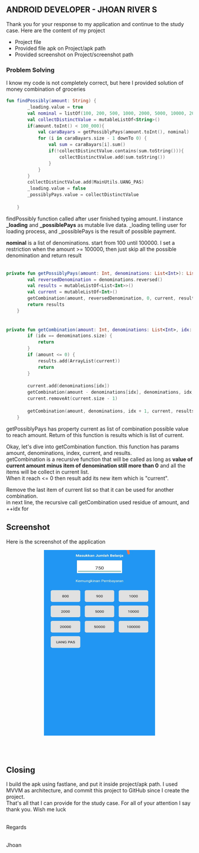 ## ANDROID DEVELOPER -  JHOAN RIVER S

Thank you for your response to my application and continue to the study case. 
Here are the content of my project

- Project file 
- Provided file apk on Project/apk path
- Provided screenshot on Project/screenshot path


### Problem Solving
I know my code is not completely correct, but here I provided solution of money combination of groceries

```kotlin
fun findPossibly(amount: String) {
        _loading.value = true
        val nominal = listOf(100, 200, 500, 1000, 2000, 5000, 10000, 20_000, 50_000, 100_000)
        val collectDistinctValue = mutableListOf<String>()
        if(amount.toInt() < 100_000){
            val caraBayars = getPossiblyPays(amount.toInt(), nominal)
            for (i in caraBayars.size - 1 downTo 0) {
                val sum = caraBayars[i].sum()
                if(!collectDistinctValue.contains(sum.toString())){
                    collectDistinctValue.add(sum.toString())
                }
            }
        }
        collectDistinctValue.add(MainUtils.UANG_PAS)
        _loading.value = false
        _possiblyPays.value = collectDistinctValue

    }
```

findPossibly function called after user finished typing amount.
I instance **_loading** and **_possiblePays** as mutable live data.
_loading telling user for loading process, and _possiblePays is the result of possible payment.

**nominal** is a list of denominations. start from 100 until 100000. I set a restriction when the amount >= 100000, then just skip all the possible denomination and return result


```kotlin

private fun getPossiblyPays(amount: Int, denominations: List<Int>): List<List<Int>> {
        val reversedDenomination = denominations.reversed()
        val results = mutableListOf<List<Int>>()
        val current = mutableListOf<Int>()
        getCombination(amount, reversedDenomination, 0, current, results)
        return results
    }


private fun getCombination(amount: Int, denominations: List<Int>, idx: Int, current: MutableList<Int>, results: MutableList<List<Int>>) {
        if (idx == denominations.size) {
            return
        }
        if (amount <= 0) {
            results.add(ArrayList(current))
            return
        }

        current.add(denominations[idx])
        getCombination(amount - denominations[idx], denominations, idx, current, results)
        current.removeAt(current.size - 1)

        getCombination(amount, denominations, idx + 1, current, results)
    }

```

getPossiblyPays has property current as list of combination possible value to reach amount.
Return of this function is results which is list of current.

Okay, let's dive into getCombination function. this function has params amount, denominations, index, current, and results.<br>
getCombination is a recursive function that will be called as long as **value of current amount minus item of denomination still more than 0**
and all the items will be collect in current list.<br>
When it reach <= 0 then result add its new item which is "current".<br>

Remove the last item of current list so that it can be used for another combination. <br>
in next line, the recursive call getCombination used residue of amount, and ++idx for

## Screenshot

Here is the screenshot of the application <br>

<div align="center">
  <img src="screenshot/bayarind_ss1.jpeg" alt="Alt text" width="300" height="500">
</div>

<br><br>

## Closing

I build the apk using fastlane, and put it inside project/apk path. I used MVVM as architecture, and commit this project to GitHub since I create the project. <br>
That's all that I can provide for the study case. For all of your attention I say thank you. Wish me luck <br><br>

Regards<br><br>

Jhoan



